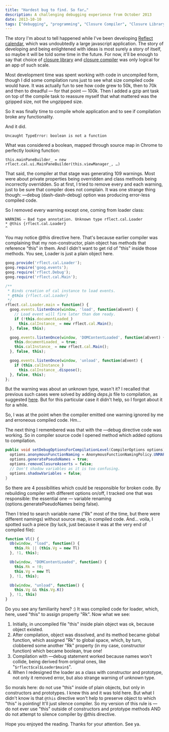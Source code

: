 ```yaml
---
title: "Hardest bug to find. So far…"
description: A challenging debugging experience from October 2013
date: 2013-10-10
tags: ["debugging", "programming", "Closure Compiler", "Closure Library"]
---
```


The story I'm about to tell happened while I've been developing [Reflect calendar](https://reflectcal.com), which was undoubtedly a large javascript application. The story of developing and being enlightened with ideas is most surely a story of itself, so maybe it will be told some time in the future. For now, it'll be enough to say that choice of [closure library](https://code.google.com/p/closure-library/) and [closure compiler](https://developers.google.com/closure/compiler/) was only logical for an app of such scale.

Most development time was spent working with code in uncompiled form, though I did some compilation runs just to see what size compiled code would have. It was actually fun to see how code grew to 50k, then to 70k and then to dreadful — for that point — 100k. Then I added a gzip ant task on top of the compile task to reassure myself that what mattered was the gzipped size, not the ungzipped size.

So it was finally time to compile whole application and to see if compilation broke any functionality.

And it did.

```plain
Uncaught TypeError: boolean is not a function
```

What was considered a boolean, mapped through source map in Chrome to perfectly looking function:

```plain
this.mainPaneBuilder_ = new rflect.cal.ui.MainPaneBuilder(this.viewManager_, …)
```

That said, the compiler at that stage was generating 109 warnings. Most were about private properties being overridden and class methods being incorrectly overridden. So at first, I tried to remove every and each warning, just to be sure that compiler does not complain. It was one strange thing though: —debug (dash-dash-debug) option was producing error-less compiled code.

So I removed every warning except one, coming from loader class:

```plain
WARNING — Bad type annotation. Unknown type rflect.cal.Loader
* @this {rflect.cal.Loader}
^
```

You may notice @this directive here. That's because earlier compiler was complaining that my non-constructor, plain object has methods that reference "this" in them. And I didn't want to get rid of "this" inside those methods. You see, Loader is just a plain object here.

```javascript
goog.provide('rflect.cal.Loader');
goog.require('goog.events');
goog.require('rflect.Debug');
goog.require('rflect.cal.Main');

/**
 * Binds creation of cal instance to load events.
 * @this {rflect.cal.Loader}
 */
rflect.cal.Loader.main = function() {
  goog.events.listenOnce(window, 'load', function(aEvent) {
    // Load event will fire later than dom ready.
    if (!this.documentLoaded_)
      this.calInstance_ = new rflect.cal.Main();
  }, false, this);

  goog.events.listenOnce(window, 'DOMContentLoaded', function(aEvent) {
    this.documentLoaded_ = true;
    this.calInstance_ = new rflect.cal.Main();
  }, false, this);

  goog.events.listenOnce(window, 'unload', function(aEvent) {
    if (this.calInstance_)
      this.calInstance_.dispose();
  }, false, this);
};
```

But the warning was about an unknown type, wasn't it? I recalled that previous such cases were solved by adding *deps.js* file to compilation, as suggested [here](http://code.google.com/p/closure-library/wiki/FrequentlyAskedQuestions#When_I_compile_with_type-checking_on,_I_get_warnings_about_%22). But for this particular case it didn't help, so I forgot about it for a while.

So, I was at the point when the compiler emitted one warning ignored by me and erroneous compiled code. Hm…

The next thing I remembered was that with the —debug directive code was working. So in compiler source code I opened method which added options to compilation.

```java
public void setDebugOptionsForCompilationLevel(CompilerOptions options) {
  options.anonymousFunctionNaming = AnonymousFunctionNamingPolicy.UNMAPPED;
  options.generatePseudoNames = true;
  options.removeClosureAsserts = false;
  // Don't shadow variables as it is too confusing.
  options.shadowVariables = false;
}
```

So there are 4 possibilities which could be responsible for broken code. By rebuilding compiler with different options on/off, I tracked one that was responsible: the essential one — variable renaming (options.generatePseudoNames being false).

Then I tried to search variable name ("Rk" most of the time, but there were different namings) without source map, in compiled code. And… voila, I spotted such a piece (by luck, just because it was at the very end of compiled file):

```javascript
function Vl() {
  Ub(window, "load", function() {
    this.Rk || (this.Vg = new Tl)
  }, !1, this);

  Ub(window, "DOMContentLoaded", function() {
    this.Rk = !0;
    this.Vg = new Tl
  }, !1, this);

  Ub(window, "unload", function() {
    this.Vg && this.Vg.K()
  }, !1, this)
}
```

Do you see any familiarity here? :) It was compiled code for loader, which, here, used "this" to assign property "Rk". Now what we see:

1. Initially, in uncompiled file "this" inside plain object was ok, because object existed.
2. After compilation, object was dissolved, and its method became global function, which assigned "Rk" to global space, which, by turn, clobbered some another "Rk" property (in my case, constructor function) which became boolean, true one!
3. Compilation with —debug statement worked because names won't collide, being derived from original ones, like "`$rflect$cal$Loader$main$`".
4. When I redesigned the loader as a class with constructor and prototype, not only it removed error, but also strange warning of unknown type.

So morals here: do not use "this" inside of plain objects, but only in constructors and prototypes. I knew this and it was told here. But what I didn't know is that `@this` directive won't help to preserve object to which "this" is pointing! It'll just silence compiler. So my version of this rule is — do not ever use "this" outside of constructors and prototype methods AND do not attempt to silence compiler by @this directive.

Hope you enjoyed the reading. Thanks for your attention. See ya.
